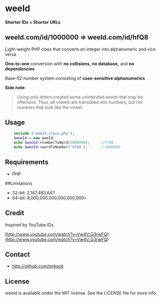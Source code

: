 # weeId

#### Shorter IDs = Shorter URLs

## weeId.com/id/1000000 => weeId.com/id/hfQ8

Light-weight PHP class that converts an integer into alphanumeric and vice versa

**One-to-one** conversion with **no collisions,**  **no database,** and **no dependencies**

Base-52 number system consisting of **case-sensitive alphanumerics**

**Side note**: 
> Using only letters created some unintended words that may be offensive.
> Thus, all vowels are translated into numbers, but not numbers that look like the vowel.

## Usage
```PHP
	include ('weeId.class.php');
	$weeId = new weeId;
	echo $weeId->numberToWord(1000000);		//hfQ8
	echo $weeId->wordToNumber('hfQ8');		//1000000
```

## Requirements

- PHP

##Limitations

- 32-bit: 2,147,483,647
- 64-bit: 9,000,000,000,000,000,000~

## Credit

Inspired by YouTube IDs

[http://www.youtube.com/watch?v=Vw4V_G3rwFQ] (http://www.youtube.com/watch?v=Vw4V_G3rwFQ)

## Contact

- http://github.com/mrkeck

## License

weeId is available under the MIT license. See the LICENSE file for more info.